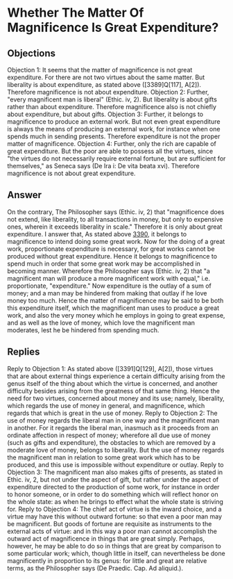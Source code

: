 # Whether The Matter Of Magnificence Is Great Expenditure?
## Objections
Objection 1: It seems that the matter of magnificence is not great expenditure. For there are not two virtues about the same matter. But liberality is about expenditure, as stated above ([3389]Q[117], A[2]). Therefore magnificence is not about expenditure.
Objection 2: Further, "every magnificent man is liberal" (Ethic. iv, 2). But liberality is about gifts rather than about expenditure. Therefore magnificence also is not chiefly about expenditure, but about gifts.
Objection 3: Further, it belongs to magnificence to produce an external work. But not even great expenditure is always the means of producing an external work, for instance when one spends much in sending presents. Therefore expenditure is not the proper matter of magnificence.
Objection 4: Further, only the rich are capable of great expenditure. But the poor are able to possess all the virtues, since "the virtues do not necessarily require external fortune, but are sufficient for themselves," as Seneca says (De Ira i: De vita beata xvi). Therefore magnificence is not about great expenditure.
## Answer
On the contrary, The Philosopher says (Ethic. iv, 2) that "magnificence does not extend, like liberality, to all transactions in money, but only to expensive ones, wherein it exceeds liberality in scale." Therefore it is only about great expenditure.
I answer that, As stated above [3390](A[2]), it belongs to magnificence to intend doing some great work. Now for the doing of a great work, proportionate expenditure is necessary, for great works cannot be produced without great expenditure. Hence it belongs to magnificence to spend much in order that some great work may be accomplished in becoming manner. Wherefore the Philosopher says (Ethic. iv, 2) that "a magnificent man will produce a more magnificent work with equal," i.e. proportionate, "expenditure." Now expenditure is the outlay of a sum of money; and a man may be hindered from making that outlay if he love money too much. Hence the matter of magnificence may be said to be both this expenditure itself, which the magnificent man uses to produce a great work, and also the very money which he employs in going to great expense, and as well as the love of money, which love the magnificent man moderates, lest he be hindered from spending much.
## Replies
Reply to Objection 1: As stated above ([3391]Q[129], A[2]), those virtues that are about external things experience a certain difficulty arising from the genus itself of the thing about which the virtue is concerned, and another difficulty besides arising from the greatness of that same thing. Hence the need for two virtues, concerned about money and its use; namely, liberality, which regards the use of money in general, and magnificence, which regards that which is great in the use of money.
Reply to Objection 2: The use of money regards the liberal man in one way and the magnificent man in another. For it regards the liberal man, inasmuch as it proceeds from an ordinate affection in respect of money; wherefore all due use of money (such as gifts and expenditure), the obstacles to which are removed by a moderate love of money, belongs to liberality. But the use of money regards the magnificent man in relation to some great work which has to be produced, and this use is impossible without expenditure or outlay.
Reply to Objection 3: The magnificent man also makes gifts of presents, as stated in Ethic. iv, 2, but not under the aspect of gift, but rather under the aspect of expenditure directed to the production of some work, for instance in order to honor someone, or in order to do something which will reflect honor on the whole state: as when he brings to effect what the whole state is striving for.
Reply to Objection 4: The chief act of virtue is the inward choice, and a virtue may have this without outward fortune: so that even a poor man may be magnificent. But goods of fortune are requisite as instruments to the external acts of virtue: and in this way a poor man cannot accomplish the outward act of magnificence in things that are great simply. Perhaps, however, he may be able to do so in things that are great by comparison to some particular work; which, though little in itself, can nevertheless be done magnificently in proportion to its genus: for little and great are relative terms, as the Philosopher says (De Praedic. Cap. Ad aliquid.).